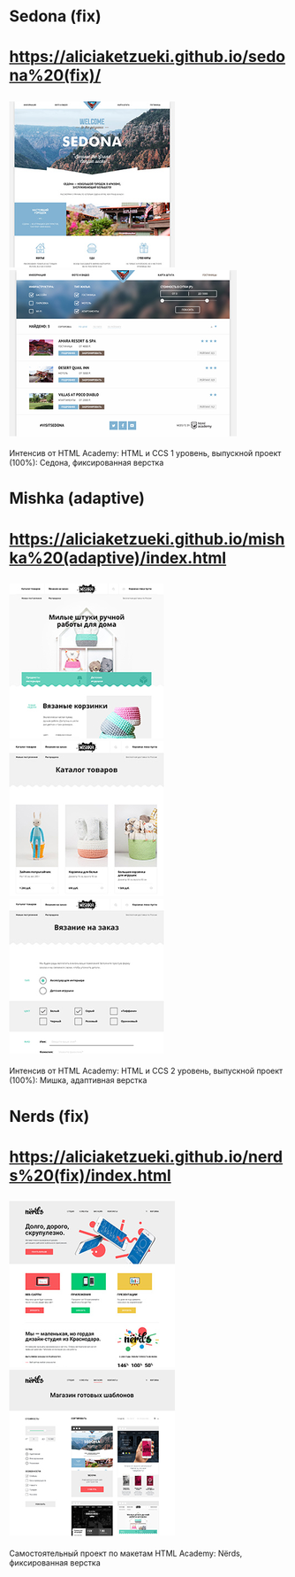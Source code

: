 Sedona (fix)
=====================
# https://aliciaketzueki.github.io/sedona%20(fix)/
![Sedona - index](https://github.com/aliciaketzueki/aliciaketzueki.github.io/raw/master/img/sedona-index-1200.jpg)
![Sedona - hotels](https://github.com/aliciaketzueki/aliciaketzueki.github.io/raw/master/img/sedona-hotels-1200.jpg)
---
Интенсив от HTML Academy: HTML и CCS 1 уровень, выпускной проект (100%):
Седона, фиксированная верстка

Mishka (adaptive)
=====================
# https://aliciaketzueki.github.io/mishka%20(adaptive)/index.html
![Mishka - index](https://github.com/aliciaketzueki/aliciaketzueki.github.io/raw/master/img/mishka-index-desktop.jpg)
![Mishka - catalog](https://github.com/aliciaketzueki/aliciaketzueki.github.io/raw/master/img/mishka-catalog-desktop.jpg)
![Mishka - form](https://github.com/aliciaketzueki/aliciaketzueki.github.io/raw/master/img/mishka-form-desktop.jpg)
---
Интенсив от HTML Academy: HTML и CCS 2 уровень, выпускной проект (100%):
Мишка, адаптивная верстка

Nerds (fix)
=====================
# https://aliciaketzueki.github.io/nerds%20(fix)/index.html
![Nerds - index](https://github.com/aliciaketzueki/aliciaketzueki.github.io/raw/master/img/nerds-index.jpg)
![Nerds - catalog](https://github.com/aliciaketzueki/aliciaketzueki.github.io/raw/master/img/nerds-catalog.jpg)
---
Самостоятельный проект по макетам HTML Academy:
Nёrds, фиксированная верстка
